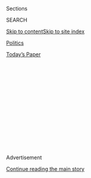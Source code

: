 <div id="app">

<div>

<div>

<div>

<div class="NYTAppHideMasthead css-1q2w90k e1suatyy0">

<div class="section css-ui9rw0 e1suatyy2">

<div class="css-eph4ug er09x8g0">

<div class="css-6n7j50">

</div>

<span class="css-1dv1kvn">Sections</span>

<div class="css-10488qs">

<span class="css-1dv1kvn">SEARCH</span>

</div>

[Skip to content](#site-content)[Skip to site
index](#site-index)

</div>

<div id="masthead-section-label" class="css-1wr3we4 eaxe0e00">

[Politics](https://www.nytimes.com/section/politics)

</div>

<div class="css-10698na e1huz5gh0">

</div>

</div>

<div id="masthead-bar-one" class="section hasLinks css-15hmgas e1csuq9d3">

<div class="css-uqyvli e1csuq9d0">

</div>

<div class="css-1uqjmks e1csuq9d1">

</div>

<div class="css-9e9ivx">

[](https://myaccount.nytimes.com/auth/login?response_type=cookie&client_id=vi)

</div>

<div class="css-1bvtpon e1csuq9d2">

[Today’s
Paper](https://www.nytimes.com/section/todayspaper)

</div>

</div>

</div>

</div>

<div data-aria-hidden="false">

<div id="site-content" data-role="main">

<div>

<div class="css-1aor85t" style="opacity:0.000000001;z-index:-1;visibility:hidden">

<div class="css-1hqnpie">

<div class="css-epjblv">

<span class="css-17xtcya">[Politics](/section/politics)</span><span class="css-x15j1o">|</span><span class="css-fwqvlz">Trump,
Mocking Claim That Russia Hacked Election, at Odds with
G.O.P.</span>

</div>

<div class="css-k008qs">

<div class="css-1iwv8en">

<span class="css-18z7m18"></span>

<div>

</div>

</div>

<span class="css-1n6z4y">https://nyti.ms/2hxJ2Gz</span>

<div class="css-1705lsu">

<div class="css-4xjgmj">

<div class="css-4skfbu" data-role="toolbar" data-aria-label="Social Media Share buttons, Save button, and Comments Panel with current comment count" data-testid="share-tools">

  - 
  - 
  - 
  - 
    
    <div class="css-6n7j50">
    
    </div>

  - 

</div>

</div>

</div>

</div>

</div>

</div>

<div class="css-13pd83m">

</div>

<div id="top-wrapper" class="css-1sy8kpn">

<div id="top-slug" class="css-l9onyx">

Advertisement

</div>

[Continue reading the main
story](#after-top)

<div class="ad top-wrapper" style="text-align:center;height:100%;display:block;min-height:250px">

<div id="top" class="place-ad" data-position="top" data-size-key="top">

</div>

</div>

<div id="after-top">

</div>

</div>

<div id="sponsor-wrapper" class="css-1hyfx7x">

<div id="sponsor-slug" class="css-19vbshk">

Supported by

</div>

[Continue reading the main
story](#after-sponsor)

<div id="sponsor" class="ad sponsor-wrapper" style="text-align:center;height:100%;display:block">

</div>

<div id="after-sponsor">

</div>

</div>

<div class="css-1vkm6nb ehdk2mb0">

# Trump, Mocking Claim That Russia Hacked Election, at Odds with G.O.P.

</div>

<div class="css-79elbk" data-testid="photoviewer-wrapper">

<div class="css-z3e15g" data-testid="photoviewer-wrapper-hidden">

</div>

<div class="css-1a48zt4 ehw59r15" data-testid="photoviewer-children">

![<span class="css-16f3y1r e13ogyst0" data-aria-hidden="true">Donald J.
Trump walked onto the stage at a rally in Grand Rapids, Mich., on
Friday.</span><span class="css-cnj6d5 e1z0qqy90" itemprop="copyrightHolder"><span class="css-1ly73wi e1tej78p0">Credit...</span><span><span>Doug
Mills/The New York
Times</span></span></span>](https://static01.nyt.com/images/2016/12/11/us/11INTEL-01/11INTEL-01-articleInline.jpg?quality=75&auto=webp&disable=upscale)

</div>

</div>

<div class="css-xt80pu e12qa4dv0">

<div class="css-18e8msd">

<div class="css-vp77d3 epjyd6m0">

<div class="css-1baulvz">

By [<span class="css-1baulvz last-byline" itemprop="name">David E.
Sanger</span>](http://www.nytimes.com/by/david-e-sanger)

</div>

</div>

  - Dec. 10,
    2016

  - 
    
    <div class="css-4xjgmj">
    
    <div class="css-d8bdto" data-role="toolbar" data-aria-label="Social Media Share buttons, Save button, and Comments Panel with current comment count" data-testid="share-tools">
    
      - 
      - 
      - 
      - 
        
        <div class="css-6n7j50">
        
        </div>
    
      - 
    
    </div>
    
    </div>

</div>

</div>

<div class="section meteredContent css-1r7ky0e" name="articleBody" itemprop="articleBody">

<div class="css-1fanzo5 StoryBodyCompanionColumn">

<div class="css-53u6y8">

WASHINGTON — An extraordinary breach has emerged between President-elect
Donald J. Trump and the national security establishment, with Mr. Trump
mocking American intelligence assessments that Russia interfered in the
election on his behalf, and top Republicans vowing investigations into
Kremlin activities.

On Saturday, intelligence officials said it was not until the week after
the election that the C.I.A. altered its formal assessment of Russia’s
activities to conclude that the government of President Vladimir V.
Putin was not just trying to undermine the election, but had also acted
to give one candidate an advantage.

Wary of being seen as politicizing their findings, C.I.A. analysts had
been reluctant to come to that conclusion in the midst of the election —
even as many supporters of Hillary Clinton believed it was obvious,
given the leak of emails from her campaign chairman and others.

One intelligence official said there were indications in early October
that the Russians had shifted their focus to harm Mrs. Clinton. The
C.I.A.’s slowness in shifting its assessment, another official said, was
one reason President Obama [ordered a full
review](https://www.nytimes.com/2016/12/09/us/obama-russia-election-hack.html)
of “lessons learned” on the operation to influence the election.

</div>

</div>

<div class="css-1fanzo5 StoryBodyCompanionColumn">

<div class="css-53u6y8">

But the disclosure of the still-classified findings prompted a
blistering attack against the intelligence agencies by Mr. Trump, whose
transition office said in a statement on Friday night that “these are
the same people that said Saddam Hussein had weapons of mass
destruction,” adding that the election was over and that it was time to
“move on.”

Mr. Trump has split on the issue with many Republicans on the
congressional intelligence committees, who have said they were presented
with significant evidence, in closed briefings, of a Russian campaign to
meddle in the election.

The rift also raises questions about how Mr. Trump will deal with the
intelligence agencies he will have to rely on for analysis of China,
Russia and the Middle East, as well as for covert drone and
cyberactivities.

At this point in a transition, a president-elect is usually delving into
intelligence he has never before seen, and learning about C.I.A. and
National Security Agency abilities. But Mr. Trump, who has taken
intelligence briefings only sporadically, is questioning not only
analytic conclusions, but also their underlying facts.

“To have the president-elect of the United States simply reject the
fact-based narrative that the intelligence community puts together
because it conflicts with his [a
priori](https://www.merriam-webster.com/dictionary/a%20priori)
assumptions — wow,” said Michael V. Hayden, who was the director of the
N.S.A. and later the C.I.A. under President George W. Bush.

</div>

</div>

<div class="css-1fanzo5 StoryBodyCompanionColumn">

<div class="css-53u6y8">

With the partisan emotions on both sides — Mr. Trump’s supporters see a
plot to undermine his presidency, and Mrs. Clinton’s supporters see a
conspiracy to keep her from the presidency — the result is an
environment in which even those basic facts become the basis for
dispute.

Mr. Trump’s team lashed out at the agencies after [The Washington Post
reported](https://www.washingtonpost.com/world/national-security/obama-orders-review-of-russian-hacking-during-presidential-campaign/2016/12/09/31d6b300-be2a-11e6-94ac-3d324840106c_story.html?utm_term=.9195029a5343)
that the C.I.A. believed that Russia had intervened to undercut Mrs.
Clinton and lift Mr. Trump, and The New York Times reported that Russia
had broken into Republican National Committee computer networks just as
they had broken into Democratic ones, but had released documents only on
the Democrats.

For months, the president-elect has strenuously rejected all assertions
that Russia was working to help him, though he did at one point [invite
Russia to
find](https://www.nytimes.com/2016/07/28/us/politics/donald-trump-russia-clinton-emails.html)
thousands of Mrs. Clinton’s emails. There is no evidence that the
Russian meddling affected the outcome of the election or the legitimacy
of the vote, but Mr. Trump and his aides want to shut the door on any
such notion, including the idea that Mr. Putin schemed to put him in
office.

Instead, Mr. Trump casts the issue as an unknowable mystery. “It could
be Russia,” he recently told Time magazine. “And it could be China. And
it could be some guy in his home in New Jersey.”

The Republicans who lead the congressional committees overseeing
intelligence, the Pentagon and the Department of Homeland Security take
the opposite view. They say that Russia was behind the election
meddling, but that the scope and intent of the operation need deep
investigation, hearings and public reports.

One question they may want to explore is why the intelligence agencies
believe that the Republican networks were compromised while the F.B.I.,
which leads domestic cyberinvestigations, has apparently told
Republicans that it has not seen evidence of that breach. Senior
officials say the intelligence agencies’ conclusions are not being
widely shared, even with law enforcement.

</div>

</div>

<div class="css-1fanzo5 StoryBodyCompanionColumn">

<div class="css-53u6y8">

“We cannot allow foreign governments to interfere in our democracy,”
Representative Michael McCaul, a Texas Republican who is the chairman of
the Homeland Security Committee and was considered by Mr. Trump for
secretary of Homeland Security, said at the conservative Heritage
Foundation. “When they do, we must respond forcefully, publicly and
decisively.”

He has promised hearings, saying the Russian activity was “a call to
action,” as has Senator John McCain of Arizona, one of the few senators
left from the Cold War era, when the Republican Party made opposition to
the Soviet Union — and later deep suspicion of Russia — the centerpiece
of its foreign policy.

Representative Peter T. King, Republican of New York and a member of the
House Intelligence Committee, said there was little doubt that the
Russian government was involved in [hacking the Democratic National
Committee](https://www.nytimes.com/2016/06/15/us/politics/russian-hackers-dnc-trump.html).
“All of the intelligence analysts who looked at it came to the
conclusion that the tradecraft was very similar to the Russians,” he
said.

Even one of Mr. Trump’s most enthusiastic supporters, Representative
Devin Nunes, Republican of California, said on Friday that he had no
doubt about Russia’s culpability. His complaint was with the
intelligence agencies, which he said had “repeatedly” failed “to
anticipate Putin’s hostile actions,” and with the Obama administration’s
lack of a punitive response.

Mr. Nunes, the chairman of the House Intelligence Committee, said that
the intelligence agencies had “ignored pleas by numerous Intelligence
Committee members to take more forceful action against the Kremlin’s
aggression.” He added that the Obama administration had “suddenly awoken
to the threat.”

Like many Republicans, Mr. Nunes is threading a needle. His statement
puts him in opposition to the position taken by Mr. Trump and his
incoming national security adviser, Michael Flynn, who has traveled to
Russia as a private citizen for RT, the state-controlled news operation,
and attended a dinner with Mr. Putin.

Mr. Nunes’s contention that Mr. Obama was captivated by a desire to
“reset” relations with Russia is also notable, because Mr. Trump has
said he is trying to do the same — though he is avoiding that term,
which was made popular by Mrs. Clinton in her failed effort as secretary
of state in 2009.

</div>

</div>

<div class="css-1fanzo5 StoryBodyCompanionColumn">

<div class="css-53u6y8">

There are splits both within the intelligence agencies and the
congressional committees that oversee them. Officials say the C.I.A. and
the N.S.A. have not always shared their findings with the F.B.I., which
they often distrust. The question of how vigorously to investigate also
has a political tinge: Democrats on the Senate Intelligence Committee,
for example, are pushing hard for a broad investigation, while some
Republicans are resisting.

Intelligence can also get politicized, of course, and one of the running
debates about the disastrously mistaken assessments of Iraq that Mr.
Trump often cites is whether the intelligence itself was tainted or
whether the Bush White House read it selectively to support its march to
war in 2003.

But what is unfolding in the argument over the Russian hacking is more
complex, because tracking the origin of cyberattacks is complicated. It
is made all the harder by the fact that the C.I.A. and the N.S.A. do not
want to reveal human sources or technical abilities, including American
software implants in Russian computer networks.

This much is known: In mid-2015, a hacking group long associated with
the F.S.B. — the successor to the old Soviet K.G.B. — got inside the
Democratic National Committee’s computer systems. The intelligence
gathering appeared to be fairly routine, and it was unsurprising: The
Chinese, for instance, penetrated Mr. Obama’s and Mr. McCain’s
presidential campaign communications in 2008.

In the spring of 2016, a second group of Russian hackers, long
associated with the G.R.U., a military intelligence agency, attacked the
D.N.C. again, along with the private email accounts of prominent
Washington figures like John D. Podesta, the chairman of Mrs. Clinton’s
campaign. Those emails were ultimately published — a step the Russians
had never taken before in the United States, though the tactic has been
used often in former Soviet states and elsewhere in Europe. That moved
the issue from espionage to an “information operation” with a political
motive.

One person who attended a classified briefing on the intelligence said
that the investigators had explained that the malware used in the
cyberattack on the D.N.C. matched tools previously used by hackers with
proven ties to the Russian government. That sort of “pattern analysis”
is common in cyberinvestigations, though it is not conclusive.

But the intelligence agencies had more: They had managed to identify the
individuals from the G.R.U. who oversaw the hacking efforts. That may
have come from intercepted conversations, spying efforts, or implants in
computer systems that allow the tracking of emails and text messages.

</div>

</div>

<div class="css-1fanzo5 StoryBodyCompanionColumn">

<div class="css-53u6y8">

In briefings to Mr. Obama and on Capitol Hill, intelligence agencies
have said they now believe that what began as an effort to undermine the
credibility of American elections morphed over time into a much more
targeted effort to harm Mrs. Clinton, whom Mr. Putin has long accused of
interfering in Russian parliamentary elections in 2011.

But to hedge their bets before the election, according to the briefings,
the Russians also targeted the Republican National Committee, Republican
operatives and prominent members of the Republican establishment, like
former Secretary of State Colin L. Powell. However, few of those emails
have ever surfaced, save for Mr. Powell’s, which were critical of Mrs.
Clinton’s campaign for trying to draw him into a defense of her use of a
private computer server.

A spokesman for the Republican National Committee, Sean Spicer, disputed
the report in The Times that the intelligence community had concluded
that the R.N.C. had been hacked.

“The RNC was not ‘hacked,’” he said on Twitter. “The
[@nytimes](https://twitter.com/nytimes) was told and chose to ignore.”
On Friday night, before The Times published its report, the committee
had refused to comment.

</div>

</div>

</div>

<div>

</div>

<div>

</div>

<div>

</div>

<div>

<div id="bottom-wrapper" class="css-1ede5it">

<div id="bottom-slug" class="css-l9onyx">

Advertisement

</div>

[Continue reading the main
story](#after-bottom)

<div id="bottom" class="ad bottom-wrapper" style="text-align:center;height:100%;display:block;min-height:90px">

</div>

<div id="after-bottom">

</div>

</div>

</div>

</div>

</div>

## Site Index

<div>

</div>

## Site Information Navigation

  - [© <span>2020</span> <span>The New York Times
    Company</span>](https://help.nytimes.com/hc/en-us/articles/115014792127-Copyright-notice)

<!-- end list -->

  - [NYTCo](https://www.nytco.com/)
  - [Contact
    Us](https://help.nytimes.com/hc/en-us/articles/115015385887-Contact-Us)
  - [Work with us](https://www.nytco.com/careers/)
  - [Advertise](https://nytmediakit.com/)
  - [T Brand Studio](http://www.tbrandstudio.com/)
  - [Your Ad
    Choices](https://www.nytimes.com/privacy/cookie-policy#how-do-i-manage-trackers)
  - [Privacy](https://www.nytimes.com/privacy)
  - [Terms of
    Service](https://help.nytimes.com/hc/en-us/articles/115014893428-Terms-of-service)
  - [Terms of
    Sale](https://help.nytimes.com/hc/en-us/articles/115014893968-Terms-of-sale)
  - [Site
    Map](https://spiderbites.nytimes.com)
  - [Help](https://help.nytimes.com/hc/en-us)
  - [Subscriptions](https://www.nytimes.com/subscription?campaignId=37WXW)

</div>

</div>

</div>

</div>
